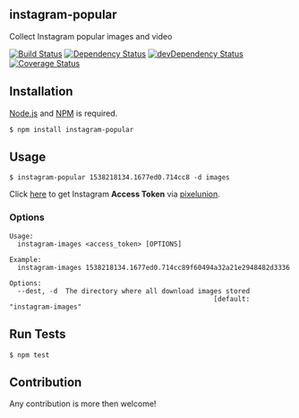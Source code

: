 ## instagram-popular

Collect Instagram popular images and video

[![Build Status](http://img.shields.io/travis/cybertk/instagram-popular.svg?style=flat)](https://travis-ci.org/cybertk/instagram-popular)
[![Dependency Status](https://david-dm.org/cybertk/instagram-popular.png)](https://david-dm.org/cybertk/instagram-popular)
[![devDependency Status](https://david-dm.org/cybertk/instagram-popular/dev-status.svg)](https://david-dm.org/cybertk/instagram-popular#info=devDependencies)
[![Coverage Status](https://coveralls.io/repos/cybertk/instagram-popular/badge.png?branch=master)](https://coveralls.io/r/cybertk/instagram-popular?branch=master)

## Installation

[Node.js][] and [NPM][] is required.

    $ npm install instagram-popular

[Node.js]: https://npmjs.org/
[NPM]: https://npmjs.org/

## Usage

```
$ instagram-popular 1538218134.1677ed0.714cc8 -d images
```

Click [here][] to get Instagram **Access Token** via [pixelunion].

[here]: https://instagram.com/oauth/authorize/?client_id=1677ed07ddd54db0a70f14f9b1435579&redirect_uri=http://instagram.pixelunion.net&response_type=token
[pixelunion]: http://instagram.pixelunion.net/

### Options

```
Usage:
  instagram-images <access_token> [OPTIONS]

Example:
  instagram-images 1538218134.1677ed0.714cc89f60494a32a21e2948482d3336

Options:
  --dest, -d  The directory where all download images stored
                                                   [default: "instagram-images"
```

## Run Tests

    $ npm test

## Contribution

Any contribution is more then welcome!
